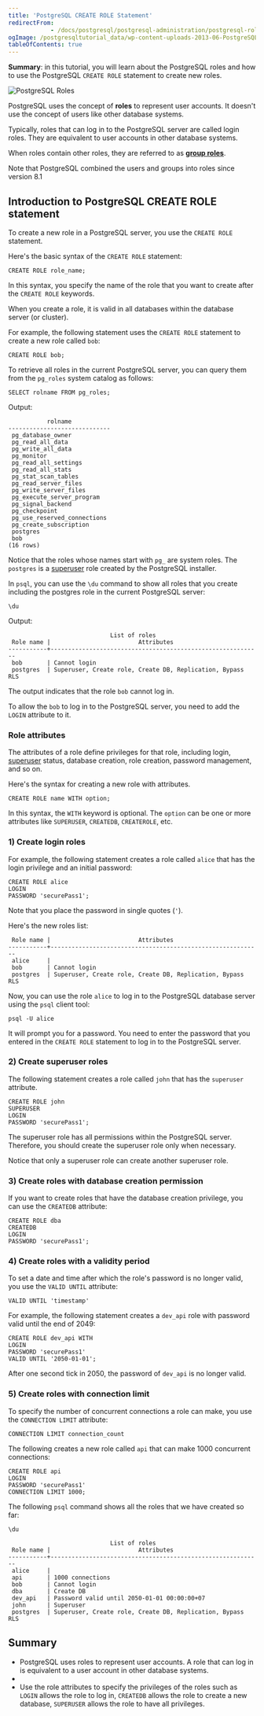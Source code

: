 ```yaml
---
title: 'PostgreSQL CREATE ROLE Statement'
redirectFrom: 
            - /docs/postgresql/postgresql-administration/postgresql-roles/
ogImage: /postgresqltutorial_data/wp-content-uploads-2013-06-PostgreSQL-Roles.png
tableOfContents: true
---
```



**Summary**: in this tutorial, you will learn about the PostgreSQL roles and how to use the PostgreSQL `CREATE ROLE` statement to create new roles.

![PostgreSQL Roles](/postgresqltutorial_data/wp-content-uploads-2013-06-PostgreSQL-Roles.png)

PostgreSQL uses the concept of **roles** to represent user accounts. It doesn't use the concept of users like other database systems.

Typically, roles that can log in to the PostgreSQL server are called login roles. They are equivalent to user accounts in other database systems.

When roles contain other roles, they are referred to as **[group roles](https://www.postgresqltutorial.com/postgresql-administration/postgresql-role-membership/)**.

Note that PostgreSQL combined the users and groups into roles since version 8.1

## Introduction to PostgreSQL CREATE ROLE statement

To create a new role in a PostgreSQL server, you use the `CREATE ROLE` statement.

Here's the basic syntax of the `CREATE ROLE` statement:

```
CREATE ROLE role_name;
```

In this syntax, you specify the name of the role that you want to create after the `CREATE ROLE` keywords.

When you create a role, it is valid in all databases within the database server (or cluster).

For example, the following statement uses the `CREATE ROLE` statement to create a new role called `bob`:

```
CREATE ROLE bob;
```

To retrieve all roles in the current PostgreSQL server, you can query them from the `pg_roles` system catalog as follows:

```
SELECT rolname FROM pg_roles;
```

Output:

```
           rolname
-----------------------------
 pg_database_owner
 pg_read_all_data
 pg_write_all_data
 pg_monitor
 pg_read_all_settings
 pg_read_all_stats
 pg_stat_scan_tables
 pg_read_server_files
 pg_write_server_files
 pg_execute_server_program
 pg_signal_backend
 pg_checkpoint
 pg_use_reserved_connections
 pg_create_subscription
 postgres
 bob
(16 rows)
```

Notice that the roles whose names start with `pg_` are system roles. The `postgres` is a [superuser](/docs/postgresql/postgresql-administration/create-superuser-postgresql) role created by the PostgreSQL installer.

In `psql`, you can use the `\du` command to show all roles that you create including the postgres role in the current PostgreSQL server:

```
\du
```

Output:

```
                             List of roles
 Role name |                         Attributes
-----------+------------------------------------------------------------
 bob       | Cannot login
 postgres  | Superuser, Create role, Create DB, Replication, Bypass RLS
```

The output indicates that the role `bob` cannot log in.

To allow the `bob` to log in to the PostgreSQL server, you need to add the `LOGIN` attribute to it.

### Role attributes

The attributes of a role define privileges for that role, including login, [superuser](https://www.postgresqltutorial.com/postgresql-administration/create-superuser-postgresql/) status, database creation, role creation, password management, and so on.

Here's the syntax for creating a new role with attributes.

```
CREATE ROLE name WITH option;
```

In this syntax, the `WITH` keyword is optional. The `option` can be one or more attributes like `SUPERUSER`, `CREATEDB`, `CREATEROLE`, etc.

### 1) Create login roles

For example, the following statement creates a role called `alice` that has the login privilege and an initial password:

```
CREATE ROLE alice
LOGIN
PASSWORD 'securePass1';
```

Note that you place the password in single quotes (`'`).

Here's the new roles list:

```
 Role name |                         Attributes
-----------+------------------------------------------------------------
 alice     |
 bob       | Cannot login
 postgres  | Superuser, Create role, Create DB, Replication, Bypass RLS
```

Now, you can use the role `alice` to log in to the PostgreSQL database server using the `psql` client tool:

```
psql -U alice
```

It will prompt you for a password. You need to enter the password that you entered in the `CREATE ROLE` statement to log in to the PostgreSQL server.

### 2) Create superuser roles

The following statement creates a role called `john` that has the `superuser` attribute.

```
CREATE ROLE john
SUPERUSER
LOGIN
PASSWORD 'securePass1';
```

The superuser role has all permissions within the PostgreSQL server. Therefore, you should create the superuser role only when necessary.

Notice that only a superuser role can create another superuser role.

### 3) Create roles with database creation permission

If you want to create roles that have the database creation privilege, you can use the `CREATEDB` attribute:

```
CREATE ROLE dba
CREATEDB
LOGIN
PASSWORD 'securePass1';
```

### 4) Create roles with a validity period

To set a date and time after which the role's password is no longer valid, you use the `VALID UNTIL` attribute:

```
VALID UNTIL 'timestamp'
```

For example, the following statement creates a `dev_api` role with password valid until the end of 2049:

```
CREATE ROLE dev_api WITH
LOGIN
PASSWORD 'securePass1'
VALID UNTIL '2050-01-01';
```

After one second tick in 2050, the password of `dev_api` is no longer valid.

### 5) Create roles with connection limit

To specify the number of concurrent connections a role can make, you use the `CONNECTION LIMIT` attribute:

```
CONNECTION LIMIT connection_count
```

The following creates a new role called `api` that can make 1000 concurrent connections:

```
CREATE ROLE api
LOGIN
PASSWORD 'securePass1'
CONNECTION LIMIT 1000;
```

The following `psql` command shows all the roles that we have created so far:

```
\du
```

```
                             List of roles
 Role name |                         Attributes
-----------+------------------------------------------------------------
 alice     |
 api       | 1000 connections
 bob       | Cannot login
 dba       | Create DB
 dev_api   | Password valid until 2050-01-01 00:00:00+07
 john      | Superuser
 postgres  | Superuser, Create role, Create DB, Replication, Bypass RLS
```

## Summary

- PostgreSQL uses roles to represent user accounts. A role that can log in is equivalent to a user account in other database systems.
-
- Use the role attributes to specify the privileges of the roles such as `LOGIN` allows the role to log in, `CREATEDB` allows the role to create a new database, `SUPERUSER` allows the role to have all privileges.
